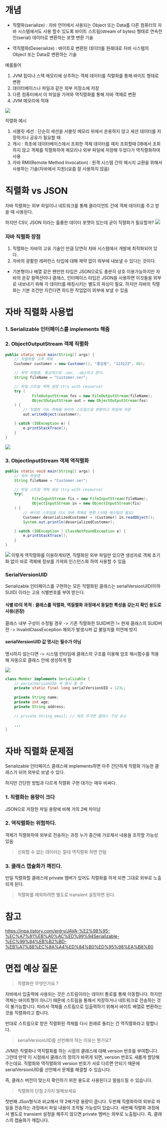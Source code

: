 # 개념
- 직렬화(serialize) : 자바 언어에서 사용되는 Object 또는 Data를 다른 컴퓨터의 자바 시스템에서도 사용 할수 있도록 바이트 스트림(stream of bytes) 형태로 연속전인(serial) 데이터로 변환하는 포맷 변환 기술

- 역직렬화(Deserialize) : 바이트로 변환된 데이터를 원래대로 자바 시스템의 Object 또는 Data로 변환하는 기술

예를들어
1. JVM 힙이나 스택 메모리에 상주하는 객체 데이터를 직렬화를 통해 바이트 형태로 변환
2. 데이터베이스나 파일과 같은 외부 저장소에 저장
3. 다른 컴퓨터에서 이 파일을 가져와 역직렬화를 통해 자바 객체로 변환
4. JVM 메모리에 적재

![](https://velog.velcdn.com/images/tkdtkd97/post/0bd03f7c-bb6e-457b-8d6f-0567b30faff4/image.png)

직렬화 예시
1. 서블릿 세션 : 단순히 세션을 서블릿 메모리 위에서 운용하지 않고 세션 데이터를 저장하거나 공유가 필요할 때
2. 캐시 : 최초에 데이터베이스에서 조회한 객체 데이터를 재차 조회할때 DB에서 조회하지 않고 객체를 직렬화하여 메모리나 외부 파일에 저장해 두었다가 역직렬화하여 사용
3. 자바 RMI(Remote Method Invocation) : 원격 시스템 간의 메시지 교환을 위해서 사용하는 기술(자바에서 지원)(요즘 잘 사용하지 않음)

# 직렬화 vs JSON
자바 직렬화는 외부 파일이나 네트워크를 통해 클라이언트 간에 객체 데이터를 주고 받을 때 사용된다.

하지만 CSV, JSON 이라는 훌륭한 데이터 포맷이 있는데 굳이 직렬화가 필요할까?
![](https://velog.velcdn.com/images/tkdtkd97/post/8014f1ee-8e07-43ce-8662-e75a7e1320c2/image.png)

### 자바 직렬화 장점
1. 직렬화는 자바의 고유 기술인 만큼 당연히 자바 시스템에서 개발에 최적화되어 있다.
2. 자바의 광활한 레퍼런스 타입에 대해 제약 없이 외부에 내보낼 수 있다는 것이다.
- 기본형이나 배열 같은 왠만한 타입은 JSON으로도 충분히 상호 이용가능하지만 자바의 온갖 컬렉션이나 클래스, 인터페이스 타입은 JSON을 사용하면 이것들을 외부로 내보내기 위해 각 데이터를 매칭시키는 별도의 파싱이 필요.
  하지만 자바의 직렬화는 기본 조건만 지킨다면 하드한 작업없이 외부에 보낼 수 있음

# 자바 직렬화 사용법
### 1. Serializable 인터페이스를 implements 해줌

### 2. ObjectOutputStream 객체 직렬화
```java
public static void main(String[] args) {
    // 직렬화할 고객 객체
    Customer customer = new Customer(1, "홍길동", "123123", 40);

    // 외부 파일명, 통상적으로 .ser, .obj라고 한다.
    String fileName = "Customer.ser";

    // 파일 스트림 객체 생성 (try with resource)
    try (
            FileOutputStream fos = new FileOutputStream(fileName);
            ObjectOutputStream out = new ObjectOutputStream(fos)
    ) {
        // 직렬화 가능 객체를 바이트 스트림으로 변환하고 파일에 저장
        out.writeObject(customer);

    } catch (IOException e) {
        e.printStackTrace();
    }
}
```
![](https://velog.velcdn.com/images/tkdtkd97/post/9ecf3d99-aac8-4ef2-817d-db90f2ee26ae/image.png)

### 3. ObjectInputStream 객체 역직렬화
```java
public static void main(String[] args) {
    // 외부 파일명
    String fileName = "Customer.ser";

    // 파일 스트림 객체 생성 (try with resource)
    try(
            FileInputStream fis = new FileInputStream(fileName);
            ObjectInputStream in = new ObjectInputStream(fis)
    ) {
        // 바이트 스트림을 다시 자바 객체로 변환 (이때 캐스팅이 필요)
        Customer deserializedCustomer = (Customer) in.readObject();
        System.out.println(deserializedCustomer);

    } catch (IOException | ClassNotFoundException e) {
        e.printStackTrace();
    }
}
```
![](https://velog.velcdn.com/images/tkdtkd97/post/e7568d66-a5b2-4ec0-a855-589d178ab236/image.png)
이렇게 역직렬화를 이용하게되면, 직렬화된 외부 파일만 있으면 생성자로 객체 초기화 없이 바로 객체에 정보를 가져와 인스턴스화 하여 사용할 수 있음

### SerialVersionUID
Serializable 인터페이스를 구현하는 모든 직렬화된 클래스는 serialVersionUID(이하 SUID) 이라는 고유 식별번호를 부여 받는다.

#### 식별 ID의 목적 : 클래스를 직렬화, 역질렬화 과정에서 동일한 특성을 갖는지 확인 용도로 사용(권장)
클래스 내부 구성이 수정될 경우 -> 기존 직렬화한 SUID버전 != 현재 클래스의 SUID버전 -> InvalidClassException 예외가 발생시켜 값 불일치를 미연에 방지

#### serialVersionUID 값 명시는 필수가 아님
명시하지 않는다면 -> 시스템 런타임에 클래스의 구조를 이용해 암호 해시함수를 적용해 자동으로 클래스 안에 생성하게 함

![](https://velog.velcdn.com/images/tkdtkd97/post/f6da518c-5f05-4681-8e52-70d669d03794/image.png)
```java
class Member implements Serializable {
    // serialVersionUID 꼭 명시 할 것
    private static final long serialVersionUID = 123L;
    
    private String name;
    private int age;
    private String address;
    
    // private String email; // 새로 추가한 클래스 구성 요소

    ...
}
```

# 자바 직렬화 문제점
Serializable 인터페이스 클래스에 implements하면 아주 간단하게 직렬화 가능한 클래스가 되어 외부로 보낼 수 있다.

하지만 간단한 방법과 다르게 직렬화 구현 대가는 매우 비싸다.

### 1. 직렬화는 용량이 크다
JSON으로 저장한 파일 용량에 비해 거의 2배 차이남

### 2. 역직렬화는 위험하다.
객체가 직렬화하여 외부로 전송하는 과정 누가 중간에 가로채서 내용을 조작할 가능성 있음

> 신뢰할 수 없는 데이터는 절대 역직렬화 하면 안됨

### 3. 클래스 캡슐화가 깨진다.
만일 직렬화할 클래스에 private 멤버가 있어도 직렬화를 하게 되면 그대로 외부로 노출되게 된다.
> 직렬화를 제외하려면 별도로 transient 설정하면 된다.

# 참고
https://inpa.tistory.com/entry/JAVA-%E2%98%95-%EC%A7%81%EB%A0%AC%ED%99%94Serializable-%EC%99%84%EB%B2%BD-%EB%A7%88%EC%8A%A4%ED%84%B0%ED%95%98%EA%B8%B0

# 면접 예상 질문
> 직렬화란 무엇인가요 ?

자바에서 입출력에 사용되는 것은 스트림이라는 데이터 통로를 통해 이동합니다. 하지만 객체는 바이트형이 아니기 때문에 스트림을 통해서 저장하거나 네트워크로 전송하는 것이 불가능합니다. 따라서 객체를 스트림으로 입출력하기 위해서 바이트 배열로 변환하는 것을 직렬화라고 합니다.

반대로 스트림으로 받은 직렬화된 객체를 다시 원래로 돌리는 건 역직렬화라고 말합니다.

> serialVersionUID를 선언해야 하는 이유는 뭔가요?

JVM은 직렬화나 역직렬화를 하는 시점의 클래스에 대해 version 번호를 부여합니다. 그런데 만약 이 시점에서 클래스의 정의가 바뀌게 되면, version 번호도 새롭게 할당해주는데요. 직렬화와 역직렬화의 version 번호가 서로 다르면 안되기 때문에 serialVersionUID를 선언해서 문제를 해결할 수 있습니다.

즉, 클래스 버전이 맞는지 확인하기 위한 용도로 사용된다고 말씀드릴 수 있습니다.

> 직렬화의 단점 2가지 말해보세요

첫번째 JSon형식과 비교해서 약 2배가량 용량이 큽니다.
두번째 직렬화하여 외부로 파일을 전송하는 과정에서 파일 내용이 조작될 가능성이 있습니다.
세번째 직렬화 과정에서 별도로 transient 설정을 해주지 않으면 private 멤버는 외부로 노출됩니다. 즉, 클래스의 캡슐화가 깨집니다.